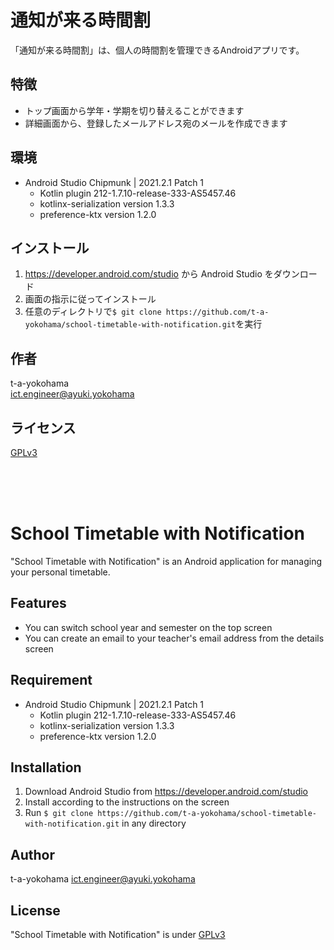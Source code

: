 # 通知が来る時間割
「通知が来る時間割」は、個人の時間割を管理できるAndroidアプリです。
  
## 特徴
- トップ画面から学年・学期を切り替えることができます
- 詳細画面から、登録したメールアドレス宛のメールを作成できます
  
## 環境
- Android Studio Chipmunk | 2021.2.1 Patch 1
  - Kotlin plugin 212-1.7.10-release-333-AS5457.46
  - kotlinx-serialization version 1.3.3
  - preference-ktx version 1.2.0
  
## インストール
1. https://developer.android.com/studio から Android Studio をダウンロード
2. 画面の指示に従ってインストール
3. 任意のディレクトリで```$ git clone https://github.com/t-a-yokohama/school-timetable-with-notification.git```を実行

## 作者
t-a-yokohama  
ict.engineer@ayuki.yokohama

## ライセンス
[GPLv3](https://www.gnu.org/licenses/gpl-3.0.html)

<br>
<br>
<br>

# School Timetable with Notification
"School Timetable with Notification" is an Android application for managing your personal timetable.

## Features
- You can switch school year and semester on the top screen
- You can create an email to your teacher's email address from the details screen

## Requirement
- Android Studio Chipmunk | 2021.2.1 Patch 1
  - Kotlin plugin 212-1.7.10-release-333-AS5457.46
  - kotlinx-serialization version 1.3.3
  - preference-ktx version 1.2.0
  
## Installation
1. Download Android Studio from https://developer.android.com/studio
2. Install according to the instructions on the screen
3. Run ```$ git clone https://github.com/t-a-yokohama/school-timetable-with-notification.git``` in any directory

## Author
t-a-yokohama
ict.engineer@ayuki.yokohama

## License
"School Timetable with Notification" is under [GPLv3](https://www.gnu.org/licenses/gpl-3.0.html)
